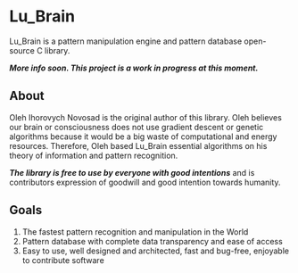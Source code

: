 # Lu_Brain

Lu_Brain is a pattern manipulation engine and pattern database open-source C library.

___More info soon. This project is a work in progress at this moment.___

## About

Oleh Ihorovych Novosad is the original author of this library.
Oleh believes our brain or consciousness does not use gradient descent or genetic algorithms because it would be a big waste of computational and energy resources. Therefore, Oleh based Lu_Brain essential algorithms on his theory of information and pattern recognition.

___The library is free to use by everyone with good intentions___ and is contributors expression of goodwill and good intention towards humanity.

## Goals

1. The fastest pattern recognition and manipulation in the World
2. Pattern database with complete data transparency and ease of access
3. Easy to use, well designed and architected, fast and bug-free, enjoyable to contribute software

